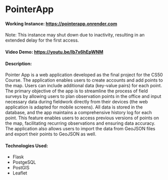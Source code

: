 # PointerApp
#### Working Instance:  <https://pointerapp.onrender.com> 
Note: This instance may shut down due to inactivity, resulting in an extended delay for the first access.
#### Video Demo:  <https://youtu.be/Ib7x6hEpWNM>
#### Description:
Pointer App is a web application developed as the final project for the CS50 Course. The application enables users to create accounts and add points to the map. Users can include additional data (key-value pairs) for each point. The primary objective of the app is to streamline the process of field surveys by allowing users to plan observation points in the office and input necessary data during fieldwork directly from their devices (the web application is adapted for mobile screens). All data is stored in the database, and the app maintains a comprehensive history log for each point. This feature enables users to access previous versions of points on the map, facilitating recurring observations and ensuring data accuracy. The application also allows users to import the data from GeoJSON files and export their points to GeoJSON as well.

#### Technologies Used:
- Flask
- PostgeSQL
- PostGIS
- Leaflet
